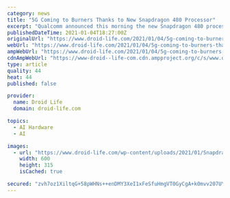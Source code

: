 ```yaml
---
category: news
title: "5G Coming to Burners Thanks to New Snapdragon 480 Processor"
excerpt: "Qualcomm announced this morning the new Snapdragon 480 processor, equipped with the X51 5G modem that supports both mmWave and sub-6GHz 5G networks. The importance of this announcement is that even less expensive devices can now get in on the Qualcomm-powered 5G action,"
publishedDateTime: 2021-01-04T18:27:00Z
originalUrl: "https://www.droid-life.com/2021/01/04/5g-coming-to-burners-thanks-to-new-snapdragon-480-processor/"
webUrl: "https://www.droid-life.com/2021/01/04/5g-coming-to-burners-thanks-to-new-snapdragon-480-processor/"
ampWebUrl: "https://www.droid-life.com/2021/01/04/5g-coming-to-burners-thanks-to-new-snapdragon-480-processor/amp/"
cdnAmpWebUrl: "https://www-droid--life-com.cdn.ampproject.org/c/s/www.droid-life.com/2021/01/04/5g-coming-to-burners-thanks-to-new-snapdragon-480-processor/amp/"
type: article
quality: 44
heat: 44
published: false

provider:
  name: Droid Life
  domain: droid-life.com

topics:
  - AI Hardware
  - AI

images:
  - url: "https://www.droid-life.com/wp-content/uploads/2021/01/Snapdragon-480-600x315-cropped.jpg"
    width: 600
    height: 315
    isCached: true

secured: "zvh7oz1XiltqG+58pWHNs++enDMY3XeI1xFeSfuHmgVT0GyCgA+k0mvv207UYPmwRN0yKoHYhWY6kop3btv74pphr2Oiy9ccg81eBVho8QlRymzaCkCTHaHn0nUhympftVn2J3KwCFldRxBVErZmF21UABwL8GgaW4n4HL6jhMxfFoIGs3qLYgHoek07kojMucd7O06FXb81dWAxyDkef0fxdgp3wOPLNskid0PU9ZoiRgPJfNpQdxcUfg5GUC4HoCJhGSYQpyVeEm9qfDhjWN6M+AH1sfTWlE+7sWz7+4NHQGAprsLmMmaZ3/x3/glSls+ww6auoLqPCv6pqYGK16HrM10lw1u7fjUTzfUPx1I=;ONcx2rSCzq0T1rxioKQ7Yg=="
---
```


